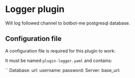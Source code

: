 # Logger plugin

Will log followed channel to botbot-me postgresql database.

## Configuration file
A configuration file is required for this plugin to work:

It must be named `plugin-logger.yaml` and contains:

``
Database:
  url: <db base url>
  username: <username>
  password: <password>
Server:
  base_url: <base usr of the botbot-me instance>
```
